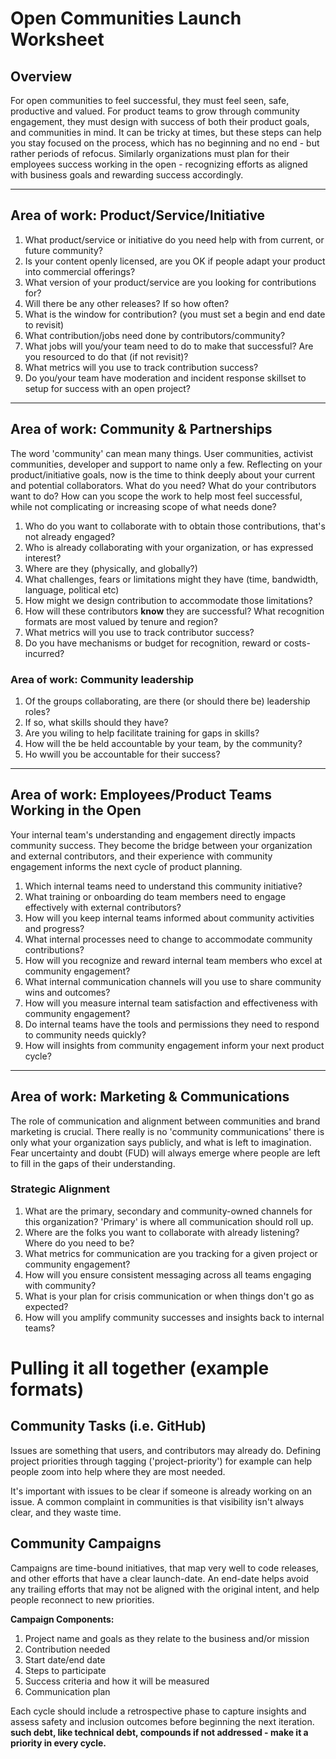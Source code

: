 # Open Communities Launch Worksheet

## Overview

For open communities to feel successful, they must feel seen, safe, productive and valued. 
For product teams to grow through community engagement, they must design with success of both their product goals, and communities in mind. It can be tricky at times, but these steps can help you stay focused on the process, which has no beginning and no end - but rather periods of refocus.  Similarly organizations must plan for their employees success working in the open - recognizing efforts as aligned with business goals and rewarding success accordingly.

---

## Area of work: Product/Service/Initiative

1. What product/service or initiative do you need help with from current, or future community?
2. Is your content openly licensed, are you OK if people adapt your product into commercial offerings? 
3. What version of your product/service are you looking for contributions for?  
4. Will there be any other releases? If so how often?
5. What is the window for contribution? (you must set a begin and end date to revisit)
6. What contribution/jobs need done by contributors/community?
7. What jobs will you/your team need to do to make that successful? Are you resourced to do that (if not revisit)?
8. What metrics will you use to track contribution success?
9. Do you/your team have moderation and incident response skillset to setup for success with an open project?  

---

## Area of work: Community & Partnerships

The word 'community' can mean many things. User communities, activist communities, developer and support to name only a few. Reflecting on your product/initiative goals, now is the time to think deeply about your current and potential collaborators. What do you need? What do your contributors want to do? How can you scope the work to help most feel successful, while not complicating or increasing scope of what needs done?  

1. Who do you want to collaborate with to obtain those contributions, that's not already engaged?
2. Who is already collaborating with your organization, or has expressed interest?
3. Where are they (physically, and globally?)
4. What challenges, fears or limitations might they have (time, bandwidth, language, political etc)
5. How might we design contribution to accommodate those limitations?
6. How will these contributors **know** they are successful? What recognition formats are most valued by tenure and region?
7. What metrics will you use to track contributor success?  
8. Do you have mechanisms or budget for recognition, reward or costs-incurred?

### Area of work: Community leadership

1. Of the groups collaborating, are there (or should there be) leadership roles?
2. If so, what skills should they have?
3. Are you wiling to help facilitate training for gaps in skills?
4. How will the be held accountable by your team, by the community?
5. Ho wwill you be accountable for their success?

---

## Area of work: Employees/Product Teams Working in the Open

Your internal team's understanding and engagement directly impacts community success. They become the bridge between your organization and external contributors, and their experience with community engagement informs the next cycle of product planning.

1. Which internal teams need to understand this community initiative?
2. What training or onboarding do team members need to engage effectively with external contributors?
3. How will you keep internal teams informed about community activities and progress?
4. What internal processes need to change to accommodate community contributions?
5. How will you recognize and reward internal team members who excel at community engagement?
6. What internal communication channels will you use to share community wins and outcomes?
7. How will you measure internal team satisfaction and effectiveness with community engagement?
8. Do internal teams have the tools and permissions they need to respond to community needs quickly?
9. How will insights from community engagement inform your next product cycle?

---

## Area of work: Marketing & Communications

The role of communication and alignment between communities and brand marketing is crucial. There really is no 'community communications' there is only what your organization says publicly, and what is left to imagination. Fear uncertainty and doubt (FUD) will always emerge where people are left to fill in the gaps of their understanding.

### Strategic Alignment

1. What are the primary, secondary and community-owned channels for this organization? 'Primary' is where all communication should roll up.
2. Where are the folks you want to collaborate with already listening? Where do you need to be?
3. What metrics for communication are you tracking for a given project or community engagement?
4. How will you ensure consistent messaging across all teams engaging with community?
5. What is your plan for crisis communication or when things don't go as expected?
6. How will you amplify community successes and insights back to internal teams?

# Pulling it all together (example formats)

## Community Tasks (i.e. GitHub)
Issues are something that users, and contributors may already do. Defining project priorities through tagging ('project-priority') for example can help people zoom into help where they are most needed.

It's important with issues to be clear if someone is already working on an issue. A common complaint in communities is that visibility isn't always clear, and they waste time.

## Community Campaigns
Campaigns are time-bound initiatives, that map very well to code releases, and other efforts that have a clear launch-date. An end-date helps avoid any trailing efforts that may not be aligned with the original intent, and help people reconnect to new priorities.

**Campaign Components:**
1. Project name and goals as they relate to the business and/or mission
2. Contribution needed
3. Start date/end date
4. Steps to participate
5. Success criteria and how it will be measured
6. Communication plan

Each cycle should include a retrospective phase to capture insights and assess safety and inclusion outcomes before beginning the next iteration. **such debt, like technical debt, compounds if not addressed - make it a priority in every cycle.**
